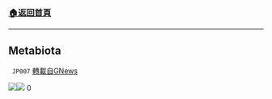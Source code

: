 ###  [:house:返回首頁](https://github.com/ourhimalayas/txt)
---

## Metabiota
` JP007` [轉載自GNews](https://gnews.org/zh-hans/523868/)

![]()![](https://gnews-media-offload.s3.amazonaws.com/wp-content/uploads/2020/11/03130727/Metabiota.png)![]()![](https://gnews-media-offload.s3.amazonaws.com/wp-content/uploads/2020/11/03130734/Metabiota-E1.png)
0

